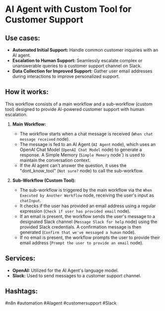 # AI Agent with Custom Tool for Customer Support

## Use cases:

*   **Automated Initial Support:** Handle common customer inquiries with an AI agent.
*   **Escalation to Human Support:** Seamlessly escalate complex or unanswerable queries to a customer support channel on Slack.
*   **Data Collection for Improved Support:** Gather user email addresses during interactions to improve personalized support.

## How it works:

This workflow consists of a main workflow and a sub-workflow (custom tool) designed to provide AI-powered customer support with human escalation.

1.  **Main Workflow:**
    *   The workflow starts when a chat message is received (`When chat message received` node).
    *   The message is fed to an AI Agent (`AI Agent` node), which uses an OpenAI Chat Model (`OpenAI Chat Model` node) to generate a response.  A Simple Memory (`Simple Memory` node`) is used to maintain the conversation context.
    *   If the AI agent can't answer the question, it uses the "dont\_know\_tool" (`Not sure?` node) to call the sub-workflow.

2.  **Sub-Workflow (Custom Tool):**
    *   The sub-workflow is triggered by the main workflow via the `When Executed by Another Workflow` node, receiving the user's input as `chatInput`.
    *   It checks if the user has provided an email address using a regular expression (`Check if user has provided email` node).
    *   If an email is present, the workflow sends the user's message to a designated Slack channel (`Message Slack for help` node) using the provided Slack credentials. A confirmation message is then generated (`Confirm that we've messaged a human` node).
    *   If no email is present, the workflow prompts the user to provide their email address (`Prompt the user to provide an email` node).

## Services:

*   **OpenAI:** Utilized for the AI Agent's language model.
*   **Slack:** Used to send messages to a customer support channel.

## Hashtags:

#n8n #automation #AIagent #customersupport #Slack
